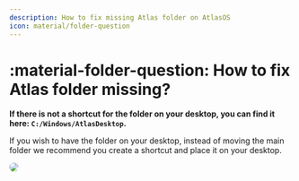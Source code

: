 ```yaml
---
description: How to fix missing Atlas folder on AtlasOS
icon: material/folder-question
---
```


# :material-folder-question: How to fix Atlas folder missing?

**If there is not a shortcut for the folder on your desktop, you can find it here: `C:/Windows/AtlasDesktop`.**

If you wish to have the folder on your desktop, instead of moving the main folder we recommend you create a shortcut and place it on your desktop.

<img src=/assets/images/atlasdesktop-windows-folder.png style="border-radius:8px" />
